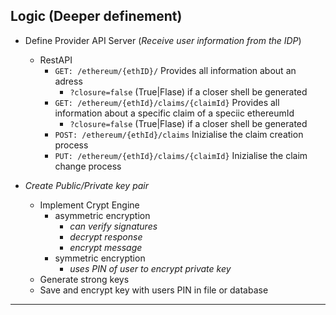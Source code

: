 ## Logic (Deeper definement)

* Define Provider API Server (*Receive user information from the IDP*)
  * RestAPI
    * `GET: /ethereum/{ethID}/` Provides all information about an adress 
      * `?closure=false` (True|Flase) if a closer shell be generated
    * `GET: /ethereum/{ethId}/claims/{claimId}` Provides all information about a specific claim of a speciic ethereumId
      * `?closure=false` (True|Flase) if a closer shell be generated
    * `POST: /ethereum/{ethId}/claims` Inizialise the claim creation process
    * `PUT: /ethereum/{ethId}/claims/{claimId}` Inizialise the claim change process

* *Create Public/Private key pair*
  * Implement Crypt Engine
    * asymmetric encryption
      * *can verify signatures*
      * *decrypt response*
      * *encrypt message*
    * symmetric encryption
      * *uses PIN of user to encrypt private key*
  * Generate strong keys
  * Save and encrypt key with users PIN in file or database

------------------

